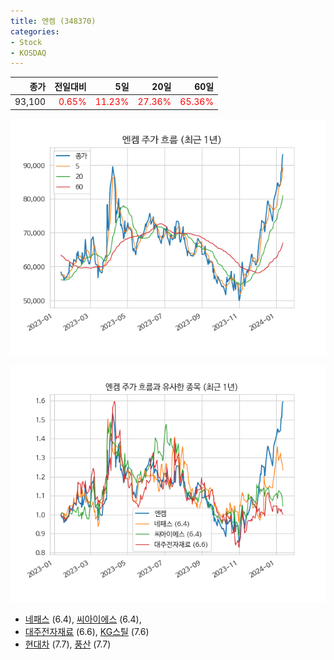 ```yaml
---
title: 엔켐 (348370)
categories:
- Stock
- KOSDAQ
---
```


|종가|전일대비|5일|20일|60일|
|---:|-------:|--:|---:|---:|
|93,100|<span style="color: red">0.65%</span>|<span style="color: red">11.23%</span>|<span style="color: red">27.36%</span>|<span style="color: red">65.36%</span>|


<!-- more -->

![348370](/assets/images/stock/348370.png)

![348370](/assets/images/stock/348370_sim.png)

- [네패스](/033640/) (6.4), [씨아이에스](/222080/) (6.4),
- [대주전자재료](/078600/) (6.6), [KG스틸](/016380/) (7.6)
- [현대차](/005380/) (7.7), [풍산](/103140/) (7.7)